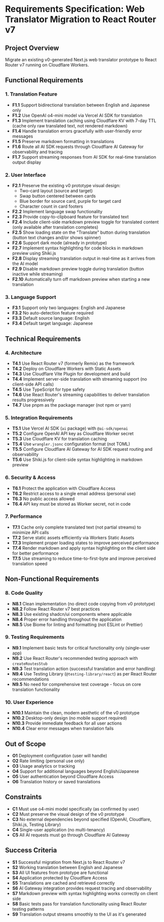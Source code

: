 # Requirements Specification: Web Translator Migration to React Router v7

## Project Overview
Migrate an existing v0-generated Next.js web translator prototype to React Router v7 running on Cloudflare Workers.

## Functional Requirements

### 1. Translation Feature
- **F1.1** Support bidirectional translation between English and Japanese only
- **F1.2** Use OpenAI o4-mini model via Vercel AI SDK for translation
- **F1.3** Implement translation caching using Cloudflare KV with 7-day TTL (cache only raw translated text, not rendered markdown)
- **F1.4** Handle translation errors gracefully with user-friendly error messages
- **F1.5** Preserve markdown formatting in translations
- **F1.6** Route all AI SDK requests through Cloudflare AI Gateway for observability and tracing
- **F1.7** Support streaming responses from AI SDK for real-time translation output display

### 2. User Interface
- **F2.1** Preserve the existing v0 prototype visual design:
  - Two-card layout (source and target)
  - Swap button centered between cards
  - Blue border for source card, purple for target card
  - Character count in card footers
- **F2.2** Implement language swap functionality
- **F2.3** Provide copy-to-clipboard feature for translated text
- **F2.4** Include client-side markdown preview toggle for translated content (only available after translation completes)
- **F2.5** Show loading state on the "Translate" button during translation (button text changes and/or shows spinner)
- **F2.6** Support dark mode (already in prototype)
- **F2.7** Implement syntax highlighting for code blocks in markdown preview using Shiki.js
- **F2.8** Display streaming translation output in real-time as it arrives from the AI model
- **F2.9** Disable markdown preview toggle during translation (button inactive while streaming)
- **F2.10** Automatically turn off markdown preview when starting a new translation

### 3. Language Support
- **F3.1** Support only two languages: English and Japanese
- **F3.2** No auto-detection feature required
- **F3.3** Default source language: English
- **F3.4** Default target language: Japanese

## Technical Requirements

### 4. Architecture
- **T4.1** Use React Router v7 (formerly Remix) as the framework
- **T4.2** Deploy on Cloudflare Workers with Static Assets
- **T4.3** Use Cloudflare Vite Plugin for development and build
- **T4.4** Implement server-side translation with streaming support (no client-side API calls)
- **T4.5** Use TypeScript for type safety
- **T4.6** Use React Router's streaming capabilities to deliver translation results progressively
- **T4.7** Use pnpm as the package manager (not npm or yarn)

### 5. Integration Requirements
- **T5.1** Use Vercel AI SDK (`ai` package) with `@ai-sdk/openai`
- **T5.2** Configure OpenAI API key as Cloudflare Worker secret
- **T5.3** Use Cloudflare KV for translation caching
- **T5.4** Use `wrangler.jsonc` configuration format (not TOML)
- **T5.5** Configure Cloudflare AI Gateway for AI SDK request routing and observability
- **T5.6** Use Shiki.js for client-side syntax highlighting in markdown preview

### 6. Security & Access
- **T6.1** Protect the application with Cloudflare Access
- **T6.2** Restrict access to a single email address (personal use)
- **T6.3** No public access allowed
- **T6.4** API key must be stored as Worker secret, not in code

### 7. Performance
- **T7.1** Cache only complete translated text (not partial streams) to minimize API calls
- **T7.2** Serve static assets efficiently via Workers Static Assets
- **T7.3** Implement proper loading states to improve perceived performance
- **T7.4** Render markdown and apply syntax highlighting on the client side for better performance
- **T7.5** Use streaming to reduce time-to-first-byte and improve perceived translation speed

## Non-Functional Requirements

### 8. Code Quality
- **N8.1** Clean implementation (no direct code copying from v0 prototype)
- **N8.2** Follow React Router v7 best practices
- **N8.3** Use existing shadcn/ui components where applicable
- **N8.4** Proper error handling throughout the application
- **N8.5** Use Biome for linting and formatting (not ESLint or Prettier)

### 9. Testing Requirements
- **N9.1** Implement basic tests for critical functionality only (single-user app)
- **N9.2** Use React Router's recommended testing approach with `createRoutesStub`
- **N9.3** Test translation action (successful translation and error handling)
- **N9.4** Use Testing Library (`@testing-library/react`) as per React Router recommendations
- **N9.5** No need for comprehensive test coverage - focus on core translation functionality

### 10. User Experience
- **N10.1** Maintain the clean, modern aesthetic of the v0 prototype
- **N10.2** Desktop-only design (no mobile support required)
- **N10.3** Provide immediate feedback for all user actions
- **N10.4** Clear error messages when translation fails

## Out of Scope
- **O1** Deployment configuration (user will handle)
- **O2** Rate limiting (personal use only)
- **O3** Usage analytics or tracking
- **O4** Support for additional languages beyond English/Japanese
- **O5** User authentication beyond Cloudflare Access
- **O6** Translation history or saved translations

## Constraints
- **C1** Must use o4-mini model specifically (as confirmed by user)
- **C2** Must preserve the visual design of the v0 prototype
- **C3** No external dependencies beyond specified (OpenAI, Cloudflare, Shiki.js, Testing Library)
- **C4** Single-user application (no multi-tenancy)
- **C5** All AI requests must go through Cloudflare AI Gateway

## Success Criteria
- **S1** Successful migration from Next.js to React Router v7
- **S2** Working translation between English and Japanese
- **S3** All UI features from prototype are functional
- **S4** Application protected by Cloudflare Access
- **S5** Translations are cached and retrieved correctly
- **S6** AI Gateway integration provides request tracing and observability
- **S7** Markdown preview with syntax highlighting works correctly on client side
- **S8** Basic tests pass for translation functionality using React Router testing patterns
- **S9** Translation output streams smoothly to the UI as it's generated